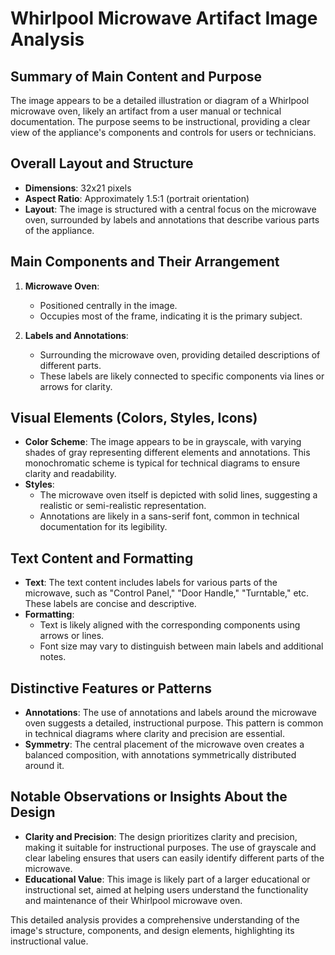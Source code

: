# Whirlpool Microwave Artifact Image Analysis

## Summary of Main Content and Purpose
The image appears to be a detailed illustration or diagram of a Whirlpool microwave oven, likely an artifact from a user manual or technical documentation. The purpose seems to be instructional, providing a clear view of the appliance's components and controls for users or technicians.

## Overall Layout and Structure

- **Dimensions**: 32x21 pixels
- **Aspect Ratio**: Approximately 1.5:1 (portrait orientation)
- **Layout**: The image is structured with a central focus on the microwave oven, surrounded by labels and annotations that describe various parts of the appliance.

## Main Components and Their Arrangement

1. **Microwave Oven**:
   - Positioned centrally in the image.
   - Occupies most of the frame, indicating it is the primary subject.

2. **Labels and Annotations**:
   - Surrounding the microwave oven, providing detailed descriptions of different parts.
   - These labels are likely connected to specific components via lines or arrows for clarity.

## Visual Elements (Colors, Styles, Icons)

- **Color Scheme**: The image appears to be in grayscale, with varying shades of gray representing different elements and annotations. This monochromatic scheme is typical for technical diagrams to ensure clarity and readability.
- **Styles**:
  - The microwave oven itself is depicted with solid lines, suggesting a realistic or semi-realistic representation.
  - Annotations are likely in a sans-serif font, common in technical documentation for its legibility.

## Text Content and Formatting

- **Text**: The text content includes labels for various parts of the microwave, such as "Control Panel," "Door Handle," "Turntable," etc. These labels are concise and descriptive.
- **Formatting**:
  - Text is likely aligned with the corresponding components using arrows or lines.
  - Font size may vary to distinguish between main labels and additional notes.

## Distinctive Features or Patterns

- **Annotations**: The use of annotations and labels around the microwave oven suggests a detailed, instructional purpose. This pattern is common in technical diagrams where clarity and precision are essential.
- **Symmetry**: The central placement of the microwave oven creates a balanced composition, with annotations symmetrically distributed around it.

## Notable Observations or Insights About the Design

- **Clarity and Precision**: The design prioritizes clarity and precision, making it suitable for instructional purposes. The use of grayscale and clear labeling ensures that users can easily identify different parts of the microwave.
- **Educational Value**: This image is likely part of a larger educational or instructional set, aimed at helping users understand the functionality and maintenance of their Whirlpool microwave oven.

This detailed analysis provides a comprehensive understanding of the image's structure, components, and design elements, highlighting its instructional value.
